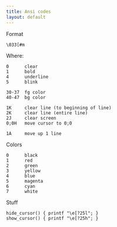 ```yaml
---
title: Ansi codes
layout: default
---
```


Format

    \033[#m

Where:

    0      clear
    1      bold
    4      underline
    5      blink

    30-37  fg color
    40-47  bg color

    1K     clear line (to beginning of line)
    2K     clear line (entire line)
    2J     clear screen
    0;0H   move cursor to 0;0

    1A     move up 1 line

Colors

    0      black
    1      red
    2      green
    3      yellow
    4      blue
    5      magenta
    6      cyan
    7      white

Stuff

    hide_cursor() { printf "\e[?25l"; }
    show_cursor() { printf "\e[?25h"; }
